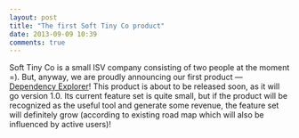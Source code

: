```yaml
---
layout: post
title: "The first Soft Tiny Co product"
date: 2013-09-09 10:39
comments: true
---
```


Soft Tiny Co is a small ISV company consisting of two people at the moment =). But, anyway, we are proudly announcing our first product — [Dependency Explorer](/products/dependency-explorer)! This product is about to be released soon, as it will go version 1.0. Its current feature set is quite small, but if the product will be recognized as the useful tool and generate some revenue, the feature set will definitely grow (according to existing road map which will also be influenced by active users)!




